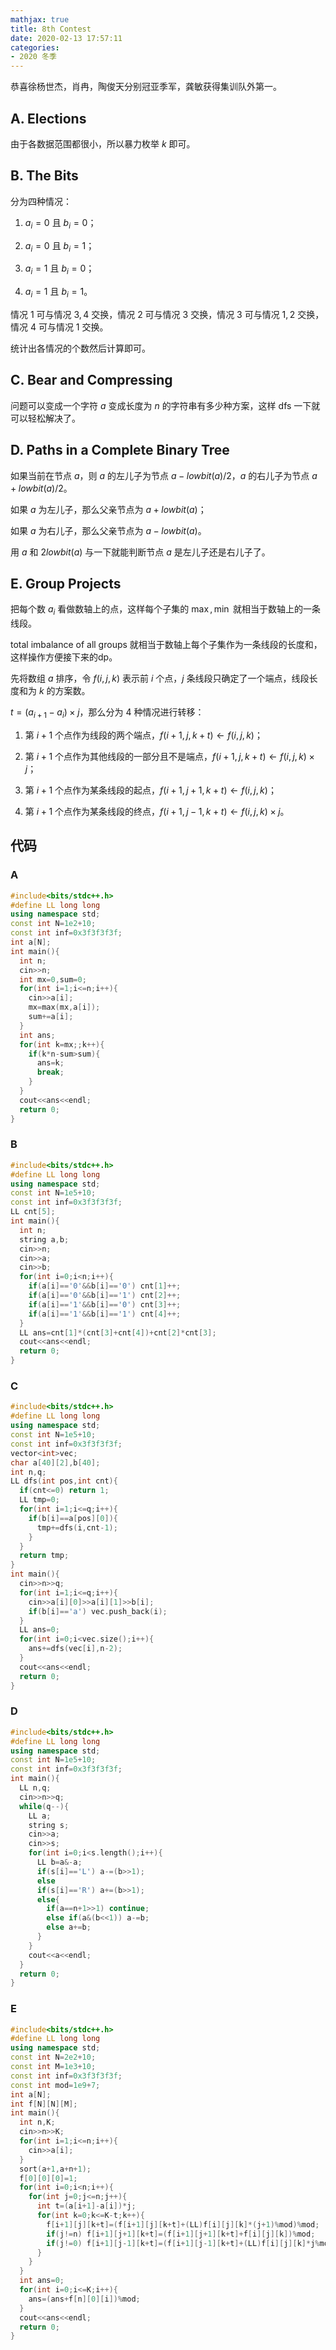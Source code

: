 ```yaml
---
mathjax: true
title: 8th Contest
date: 2020-02-13 17:57:11
categories:
- 2020 冬季
---
```


恭喜徐杨世杰，肖冉，陶俊天分别冠亚季军，龚敏获得集训队外第一。

## A. Elections

由于各数据范围都很小，所以暴力枚举 $k$ 即可。

## B. The Bits

分为四种情况：

1. $a_i=0$ 且 $b_i=0$；

2. $a_i=0$ 且 $b_i=1$；

3. $a_i=1$ 且 $b_i=0$；

4. $a_i=1$ 且 $b_i=1$。

情况 $1$ 可与情况 $3,4$ 交换，情况 $2$ 可与情况 $3$ 交换，情况 $3$ 可与情况 $1,2$ 交换，情况 $4$ 可与情况 $1$ 交换。

统计出各情况的个数然后计算即可。

## C. Bear and Compressing

问题可以变成一个字符 $a$ 变成长度为 $n$ 的字符串有多少种方案，这样 dfs 一下就可以轻松解决了。

## D. Paths in a Complete Binary Tree

如果当前在节点 $a$，则 $a$ 的左儿子为节点 $a-lowbit(a)/2$，$a$ 的右儿子为节点 $a+lowbit(a)/2$。

如果 $a$ 为左儿子，那么父亲节点为 $a+lowbit(a)$；

如果 $a$ 为右儿子，那么父亲节点为 $a-lowbit(a)$。

用 $a$ 和 $2lowbit(a)$ 与一下就能判断节点 $a$ 是左儿子还是右儿子了。

## E. Group Projects

把每个数 $a_i$ 看做数轴上的点，这样每个子集的 $\max,\min$ 就相当于数轴上的一条线段。

total imbalance of all groups 就相当于数轴上每个子集作为一条线段的长度和，这样操作方便接下来的dp。

先将数组 $a$ 排序，令 $f(i,j,k)$ 表示前 $i$ 个点，$j$ 条线段只确定了一个端点，线段长度和为 $k$ 的方案数。

$t=(a_{i+1}-a_i) \times j$，那么分为 $4$ 种情况进行转移：

1. 第 $i+1$ 个点作为线段的两个端点，$f(i+1,j,k+t) \leftarrow f(i,j,k)$；

2. 第 $i+1$ 个点作为其他线段的一部分且不是端点，$f(i+1,j,k+t) \leftarrow f(i,j,k) \times j$；

3. 第 $i+1$ 个点作为某条线段的起点，$f(i+1,j+1,k+t) \leftarrow f(i,j,k)$；

4. 第 $i+1$ 个点作为某条线段的终点，$f(i+1,j-1,k+t) \leftarrow f(i,j,k) \times j$。

<!--more-->

## 代码

### A

```c++
#include<bits/stdc++.h>
#define LL long long
using namespace std;
const int N=1e2+10;
const int inf=0x3f3f3f3f;
int a[N];
int main(){
  int n;
  cin>>n;
  int mx=0,sum=0;
  for(int i=1;i<=n;i++){
    cin>>a[i];
    mx=max(mx,a[i]);
    sum+=a[i];
  }
  int ans;
  for(int k=mx;;k++){
    if(k*n-sum>sum){
      ans=k;
      break;
    }
  }
  cout<<ans<<endl;
  return 0;
}
```

### B

```c++
#include<bits/stdc++.h>
#define LL long long
using namespace std;
const int N=1e5+10;
const int inf=0x3f3f3f3f;
LL cnt[5];
int main(){
  int n;
  string a,b;
  cin>>n;
  cin>>a;
  cin>>b;
  for(int i=0;i<n;i++){
    if(a[i]=='0'&&b[i]=='0') cnt[1]++;
    if(a[i]=='0'&&b[i]=='1') cnt[2]++;
    if(a[i]=='1'&&b[i]=='0') cnt[3]++;
    if(a[i]=='1'&&b[i]=='1') cnt[4]++;
  }
  LL ans=cnt[1]*(cnt[3]+cnt[4])+cnt[2]*cnt[3];
  cout<<ans<<endl;
  return 0;
}
```

### C

```c++
#include<bits/stdc++.h>
#define LL long long
using namespace std;
const int N=1e5+10;
const int inf=0x3f3f3f3f;
vector<int>vec;
char a[40][2],b[40];
int n,q;
LL dfs(int pos,int cnt){
  if(cnt<=0) return 1;
  LL tmp=0;
  for(int i=1;i<=q;i++){
    if(b[i]==a[pos][0]){
      tmp+=dfs(i,cnt-1);
    }
  }
  return tmp;
}
int main(){
  cin>>n>>q;
  for(int i=1;i<=q;i++){
    cin>>a[i][0]>>a[i][1]>>b[i];
    if(b[i]=='a') vec.push_back(i);
  }
  LL ans=0;
  for(int i=0;i<vec.size();i++){
    ans+=dfs(vec[i],n-2);
  }
  cout<<ans<<endl;
  return 0;
}
```

### D

```c++
#include<bits/stdc++.h>
#define LL long long
using namespace std;
const int N=1e5+10;
const int inf=0x3f3f3f3f;
int main(){
  LL n,q;
  cin>>n>>q;
  while(q--){
    LL a;
    string s;
    cin>>a;
    cin>>s;
    for(int i=0;i<s.length();i++){
      LL b=a&-a;
      if(s[i]=='L') a-=(b>>1);
      else
      if(s[i]=='R') a+=(b>>1);
      else{
        if(a==n+1>>1) continue;
        else if(a&(b<<1)) a-=b;
        else a+=b;
      }
    }
    cout<<a<<endl;
  }
  return 0;
}
```

### E

```c++
#include<bits/stdc++.h>
#define LL long long
using namespace std;
const int N=2e2+10;
const int M=1e3+10;
const int inf=0x3f3f3f3f;
const int mod=1e9+7;
int a[N];
int f[N][N][M];
int main(){
  int n,K;
  cin>>n>>K;
  for(int i=1;i<=n;i++){
    cin>>a[i];
  }
  sort(a+1,a+n+1);
  f[0][0][0]=1;
  for(int i=0;i<n;i++){
    for(int j=0;j<=n;j++){
      int t=(a[i+1]-a[i])*j;
      for(int k=0;k<=K-t;k++){
        f[i+1][j][k+t]=(f[i+1][j][k+t]+(LL)f[i][j][k]*(j+1)%mod)%mod;
        if(j!=n) f[i+1][j+1][k+t]=(f[i+1][j+1][k+t]+f[i][j][k])%mod;
        if(j!=0) f[i+1][j-1][k+t]=(f[i+1][j-1][k+t]+(LL)f[i][j][k]*j%mod)%mod;
      }
    }
  }
  int ans=0;
  for(int i=0;i<=K;i++){
    ans=(ans+f[n][0][i])%mod;
  }
  cout<<ans<<endl;
  return 0;
}
```
